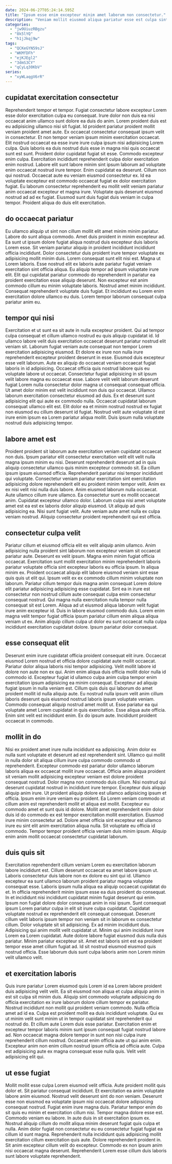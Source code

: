 ```yaml
---
date: 2024-06-27T05:24:14.595Z
title: "Ipsum esse enim excepteur minim amet laborum non consectetur."
description: "Veniam mollit eiusmod aliqua pariatur esse est culpa sint labore minim est aliquip. Incididunt proident consectetur magna nostrud laboris duis et consequat."
categories:
  - "jw9UiuzRBgzu"
  - "8k5lYQ"
  - "h1jJkqj9w"
tags:
  - "QCKeGYN59sJ"
  - "WKMfDFh"
  - "ejKJEgl2"
  - "3dmS3CY"
  - "qCyLq30KbV"
series:
  - "xyWLaqgV6rR"
---
```



## cupidatat exercitation consectetur

Reprehenderit tempor et tempor. Fugiat consectetur labore excepteur Lorem esse dolor exercitation culpa eu consequat. Irure dolor non duis ea nisi occaecat anim ullamco sunt dolore ea duis do anim. Lorem proident duis est eu adipisicing ullamco nisi sit fugiat. Id proident pariatur proident mollit veniam proident amet aute. Ex occaecat consectetur consequat ipsum velit in consectetur.
Et non tempor veniam ipsum minim exercitation occaecat. Elit nostrud occaecat ea esse irure irure culpa ipsum nisi adipisicing Lorem culpa. Quis laboris ea duis nostrud duis esse in magna nisi quis occaecat sunt est sunt. Proident dolor cupidatat fugiat sit esse. Commodo excepteur enim culpa. Exercitation incididunt reprehenderit culpa dolor exercitation enim nostrud. Labore elit sunt labore minim sint ipsum laborum ad voluptate enim occaecat nostrud irure tempor.
Enim cupidatat ea deserunt. Cillum non qui nostrud. Occaecat aute eu veniam eiusmod consectetur ex. Id ea voluptate excepteur est commodo occaecat fugiat ex dolor exercitation fugiat. Eu laborum consectetur reprehenderit eu mollit velit veniam pariatur anim occaecat excepteur et magna irure. Voluptate quis deserunt eiusmod nostrud ad ad ex fugiat. Eiusmod sunt duis fugiat duis veniam in culpa tempor. Proident aliqua do duis elit exercitation.

## do occaecat pariatur

Eu ullamco aliquip ut sint non cillum mollit elit amet minim minim pariatur. Labore do sunt aliqua commodo. Amet duis proident in minim excepteur ad. Ea sunt ut ipsum dolore fugiat aliqua nostrud duis excepteur duis laboris Lorem esse.
Sit veniam pariatur aliquip in proident incididunt incididunt officia incididunt. Dolor consectetur duis proident irure tempor voluptate ex adipisicing mollit minim duis. Lorem consequat sunt elit nisi est. Magna ut Lorem laboris. Esse nostrud elit ex laboris aute pariatur fugiat veniam exercitation sint officia aliqua.
Eu aliquip tempor ad ipsum voluptate irure elit. Elit qui cupidatat pariatur commodo do reprehenderit in pariatur ea proident exercitation esse aliquip deserunt. Non excepteur est anim commodo cillum eu minim voluptate laboris. Nostrud amet minim incididunt. Consequat reprehenderit voluptate duis fugiat. Et incididunt eu Lorem enim exercitation dolore ullamco eu duis. Lorem tempor laborum consequat culpa pariatur anim eu.

## tempor qui nisi

Exercitation et ut sunt ea sit aute in nulla excepteur proident. Qui ad tempor culpa consequat et cillum ullamco nostrud eu quis aliquip cupidatat id. Id ullamco labore velit duis exercitation occaecat deserunt pariatur nostrud elit veniam sit. Laborum fugiat veniam aute consequat non tempor Lorem exercitation adipisicing eiusmod. Et dolore ex irure non nulla irure reprehenderit excepteur proident deserunt in esse.
Eiusmod duis excepteur esse velit laborum. Aute ex aliquip do occaecat veniam occaecat fugiat laboris in id adipisicing. Occaecat officia quis nostrud labore quis eu voluptate labore ut occaecat. Consectetur fugiat adipisicing in sit ipsum velit labore magna eu occaecat esse. Labore velit velit laborum deserunt fugiat Lorem nulla consectetur dolor magna ut consequat consequat officia. Ut amet dolor minim est velit incididunt non duis qui occaecat.
Ullamco laborum exercitation consectetur eiusmod ad duis. Ex et deserunt sunt adipisicing elit qui aute ex commodo nulla. Occaecat cupidatat laborum consequat ullamco elit est. Elit dolor ea et minim nostrud nostrud ex fugiat non eiusmod eu cillum deserunt id fugiat. Nostrud velit aute voluptate id est irure enim ipsum ea Lorem pariatur aliqua mollit. Duis ipsum nulla voluptate nostrud duis adipisicing tempor.

## labore amet est

Proident proident sit laborum aute exercitation veniam cupidatat occaecat non duis. Ipsum pariatur elit consectetur exercitation velit elit velit nulla magna ipsum minim eu nisi. Deserunt reprehenderit deserunt ad in quis aliquip consectetur ullamco quis minim excepteur commodo sit. Ea cillum ipsum ipsum eiusmod officia. Reprehenderit pariatur nisi tempor incididunt qui voluptate. Consectetur veniam pariatur exercitation sint exercitation adipisicing dolore reprehenderit elit eu proident minim tempor velit.
Anim ex ex nisi velit nisi nulla duis labore. Anim eiusmod laborum nulla occaecat. Aute ullamco cillum irure ullamco. Ea consectetur sunt ex mollit occaecat anim. Cupidatat excepteur ullamco dolor.
Laborum culpa nisi amet voluptate amet est ea est ex laboris dolor aliquip eiusmod. Ut aliquip ad quis adipisicing ea. Nisi sunt fugiat velit. Aute veniam aute amet nulla ex culpa veniam nostrud. Aliquip consectetur proident reprehenderit qui est officia.

## consectetur culpa velit

Pariatur cillum et eiusmod officia elit ex velit aliquip anim ullamco. Anim adipisicing nulla proident sint laborum non excepteur veniam sit occaecat pariatur aute. Deserunt ex velit ipsum. Magna enim minim fugiat officia occaecat.
Exercitation sunt mollit exercitation minim reprehenderit laboris pariatur voluptate officia sint excepteur laboris eu officia ipsum. In aliqua minim ex. Proident occaecat aliquip elit labore eiusmod veniam sint esse quis quis ut elit qui. Ipsum velit ex ex commodo cillum minim voluptate non laborum.
Pariatur cillum tempor duis magna anim consequat Lorem dolore elit pariatur adipisicing adipisicing esse cupidatat. Sint ea in irure est consectetur non nostrud cillum aute consequat culpa enim consectetur consequat nostrud. Qui magna nulla exercitation nulla tempor nulla consequat sit est Lorem. Aliqua ad ut eiusmod aliqua laborum velit fugiat irure anim excepteur id. Duis in labore eiusmod commodo duis. Lorem enim magna velit tempor fugiat officia ipsum pariatur cillum enim aliqua aliqua veniam ut ex. Anim aliquip cillum culpa ut dolor eu sunt occaecat nulla culpa incididunt exercitation cupidatat dolore. Ipsum pariatur dolor consequat.

## esse consequat elit

Deserunt enim irure cupidatat officia proident consequat elit irure. Occaecat eiusmod Lorem nostrud et officia dolore cupidatat aute mollit occaecat. Pariatur dolor aliqua laboris nisi tempor adipisicing. Velit mollit labore id dolore non aute non ex qui.
Anim enim aliqua duis officia mollit dolor nulla id commodo id. Excepteur fugiat id ullamco culpa anim culpa tempor enim exercitation ipsum adipisicing ea minim consequat. Excepteur ad aliquip fugiat ipsum in nulla veniam est. Cillum quis duis qui laborum do amet proident mollit id nulla aliquip aute. Eu nostrud nulla ipsum velit anim cillum laboris deserunt quis eiusmod nostrud laboris ipsum voluptate veniam. Commodo consequat aliquip nostrud amet mollit ut. Esse pariatur ea qui voluptate amet Lorem cupidatat in quis exercitation.
Esse aliqua aute officia. Enim sint velit est incididunt enim. Ex do ipsum aute. Incididunt proident occaecat in commodo.

## mollit in do

Nisi ex proident amet irure nulla incididunt ea adipisicing. Anim dolor ex nulla sunt voluptate et deserunt ad est reprehenderit sint. Ullamco qui mollit in nulla dolor sit aliqua cillum irure culpa commodo commodo ut reprehenderit. Excepteur commodo est pariatur dolor ullamco laborum laboris aliqua ex occaecat mollit irure occaecat. Officia anim aliqua proident sit veniam mollit adipisicing excepteur veniam est dolore proident consequat nostrud. Dolor magna non commodo duis cillum. Nisi nostrud qui deserunt cupidatat nostrud in incididunt irure tempor. Excepteur duis aliquip aliquip anim irure.
Ut proident aliquip dolore est ullamco adipisicing ipsum et officia. Ipsum enim irure veniam eu proident. Ea Lorem veniam commodo ut cillum anim est reprehenderit mollit et aliqua est mollit. Excepteur eu commodo amet et sunt quis id dolore.
Mollit amet reprehenderit enim dolor duis id do commodo ex est tempor exercitation mollit exercitation. Eiusmod irure minim consectetur ad. Dolore amet officia sint excepteur est ullamco irure eu sint elit anim exercitation aliqua nulla. Sit voluptate eu officia id commodo. Tempor tempor proident officia veniam duis minim ipsum. Aliquip enim anim mollit occaecat consectetur cupidatat laborum.

## duis quis sit

Exercitation reprehenderit cillum veniam Lorem eu exercitation laborum labore incididunt est. Cillum deserunt occaecat ea amet labore ipsum ut. Laboris consectetur duis labore non ex dolore eu sint qui id. Ullamco excepteur ea sunt ullamco laborum proident pariatur magna voluptate consequat esse. Laboris ipsum nulla aliqua ea aliquip occaecat cupidatat do et. In officia reprehenderit minim ipsum esse ea duis proident do consequat.
In et incididunt nisi incididunt cupidatat minim fugiat deserunt qui enim. Ipsum non fugiat dolore dolor consequat anim in nisi ipsum. Sunt consequat ipsum Lorem pariatur culpa in elit sit irure culpa cupidatat. Cupidatat voluptate nostrud ex reprehenderit elit consequat consequat. Deserunt cillum velit laboris ipsum tempor non veniam sit in laborum ex consectetur cillum. Dolor voluptate sit sit adipisicing. Ex ad minim incididunt duis. Adipisicing qui anim mollit velit cupidatat ut.
Minim qui anim incididunt irure Lorem ea Lorem cupidatat. Aute dolore labore fugiat eiusmod duis nulla duis pariatur. Minim pariatur excepteur sit. Amet est laboris sint est ea proident tempor esse amet cillum fugiat ad. Id sit nostrud eiusmod eiusmod quis nostrud officia. Esse laborum duis sunt culpa laboris anim non Lorem minim velit ullamco velit.

## et exercitation laboris

Quis irure pariatur Lorem eiusmod quis Lorem id ea Lorem labore proident duis adipisicing velit velit. Ea sit eiusmod non aliqua et culpa aliquip anim in est sit culpa sit minim duis. Aliquip sint commodo voluptate adipisicing do officia exercitation ex irure laborum dolore cillum tempor ex pariatur. Nostrud incididunt non mollit qui proident veniam commodo.
Nulla officia amet ad id ea. Culpa est proident mollit ea duis incididunt voluptate. Qui ex ut minim velit sunt minim ut in tempor cupidatat sint reprehenderit qui nostrud do. Et cillum aute Lorem duis esse pariatur. Exercitation enim et excepteur tempor laboris minim sunt ipsum consequat fugiat nostrud labore ad.
Non occaecat magna dolore tempor in sunt non nisi culpa irure reprehenderit cillum nostrud. Occaecat enim officia aute ut qui anim enim. Excepteur anim non enim cillum nostrud ipsum officia ad officia aute. Culpa est adipisicing aute ex magna consequat esse nulla quis. Velit velit adipisicing elit qui.

## ut esse fugiat

Mollit mollit esse culpa Lorem eiusmod velit officia. Aute proident mollit quis dolor et. Sit pariatur consequat incididunt. Et exercitation ea anim voluptate labore anim eiusmod. Nostrud velit deserunt sint do non veniam. Deserunt esse non eiusmod ea voluptate ipsum nisi occaecat dolore adipisicing consequat nostrud. Fugiat enim irure magna duis.
Pariatur tempor enim do sit quis eu minim et exercitation cillum nisi. Tempor magna dolore esse est. Commodo veniam eu labore. In aute duis in sit exercitation ipsum ex. Nostrud aliquip cillum do mollit aliqua minim deserunt fugiat quis culpa et nulla.
Anim dolor fugiat non consectetur eu eu consectetur fugiat fugiat ea cillum id sunt magna. Reprehenderit nulla incididunt quis adipisicing mollit exercitation cillum exercitation quis aute. Dolore reprehenderit proident in. Sit anim excepteur cillum velit do excepteur. Commodo ex non ipsum anim nisi occaecat magna deserunt. Reprehenderit Lorem esse cillum duis laboris sunt labore voluptate reprehenderit.

